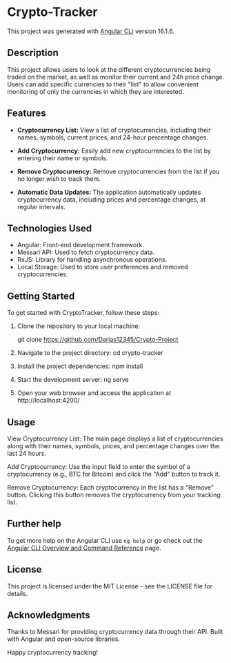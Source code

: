 # Crypto-Tracker

This project was generated with [Angular CLI](https://github.com/angular/angular-cli) version 16.1.6.

## Description

This project allows users to look at the different cryptocurrencies being traded on the market, as well as monitor their current and 24h price change. Users can add specific currencies to their "list" to allow convenient monitoring of only the currencies in which they are interested.


## Features

- **Cryptocurrency List:** View a list of cryptocurrencies, including their names, symbols, current prices, and 24-hour percentage changes.

- **Add Cryptocurrency:** Easily add new cryptocurrencies to the list by entering their name or symbols.

- **Remove Cryptocurrency:** Remove cryptocurrencies from the list if you no longer wish to track them.

- **Automatic Data Updates:** The application automatically updates cryptocurrency data, including prices and percentage changes, at regular intervals.

## Technologies Used

- Angular: Front-end development framework.
- Messari API: Used to fetch cryptocurrency data.
- RxJS: Library for handling asynchronous operations.
- Local Storage: Used to store user preferences and removed cryptocurrencies.

## Getting Started

To get started with CryptoTracker, follow these steps:

1. Clone the repository to your local machine:

   git clone https://github.com/Darias12345/Crypto-Project

2. Navigate to the project directory:
   cd crypto-tracker

3. Install the project dependencies:
  npm install

4. Start the development server:
   ng serve

5. Open your web browser and access the application at http://localhost:4200/


## Usage

View Cryptocurrency List: The main page displays a list of cryptocurrencies along with their names, symbols, prices, and percentage changes over the last 24 hours.

Add Cryptocurrency: Use the input field to enter the symbol of a cryptocurrency (e.g., BTC for Bitcoin) and click the "Add" button to track it.

Remove Cryptocurrency: Each cryptocurrency in the list has a "Remove" button. Clicking this button removes the cryptocurrency from your tracking list.

## Further help

To get more help on the Angular CLI use `ng help` or go check out the [Angular CLI Overview and Command Reference](https://angular.io/cli) page.

## License
This project is licensed under the MIT License - see the LICENSE file for details.

## Acknowledgments
   Thanks to Messari for providing cryptocurrency data through their API.
   Built with Angular and open-source libraries.

Happy cryptocurrency tracking!
